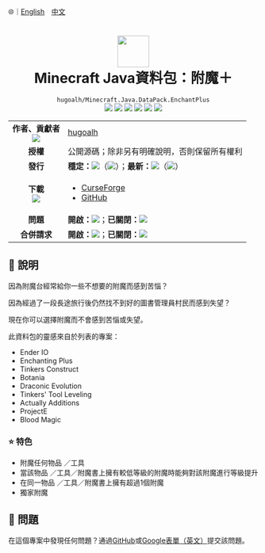 🌐｜[English](./README.md)　[中文](./README.zh-hant.md)

# <div align="center"><img src="https://i.imgur.com/4RWjQBi.png" height="64px" /><br />Minecraft Java資料包：附魔＋</div>

<div align="center">
  <code>hugoalh/Minecraft.Java.DataPack.EnchantPlus</code><br />
  <img src="https://img.shields.io/github/languages/count/hugoalh/Minecraft.Java.DataPack.EnchantPlus?style=flat-square&logo=github" />
  <img src="https://img.shields.io/github/languages/top/hugoalh/Minecraft.Java.DataPack.EnchantPlus?style=flat-square&logo=github" />
  <img src="https://img.shields.io/github/repo-size/hugoalh/Minecraft.Java.DataPack.EnchantPlus?style=flat-square&logo=github" />
  <img src="https://img.shields.io/github/watchers/hugoalh/Minecraft.Java.DataPack.EnchantPlus?style=flat-square&logo=github" />
  <img src="https://img.shields.io/github/stars/hugoalh/Minecraft.Java.DataPack.EnchantPlus?style=flat-square&logo=github" />
  <img src="https://img.shields.io/github/forks/hugoalh/Minecraft.Java.DataPack.EnchantPlus?style=flat-square&logo=github" />
</div>

<table>
  <tr>
    <td align="center">
      <b>作者、貢獻者</b><br />
      <img src="https://img.shields.io/github/contributors/hugoalh/Minecraft.Java.DataPack.EnchantPlus?color=000000&label=%20" />
    </td>
    <td><a href="https://github.com/hugoalh">hugoalh</a></td>
  </tr>
  <tr>
    <td align="center"><b>授權</b></td>
    <td>公開源碼；除非另有明確說明，否則保留所有權利</td>
  </tr>
  <tr>
    <td align="center"><b>發行</b></td>
    <td>
      <b>穩定：</b><img src="https://img.shields.io/github/release/hugoalh/Minecraft.Java.DataPack.EnchantPlus?style=flat-square&color=000000&label=%20" />（<img src="https://img.shields.io/github/release-date/hugoalh/Minecraft.Java.DataPack.EnchantPlus?style=flat-square&color=000000&label=%20" />）；<b>最新：</b><img src="https://img.shields.io/github/release/hugoalh/Minecraft.Java.DataPack.EnchantPlus?include_prereleases&style=flat-square&color=000000&label=%20" />（<img src="https://img.shields.io/github/release-date-pre/hugoalh/Minecraft.Java.DataPack.EnchantPlus?style=flat-square&color=000000&label=%20" />）
    </td>
  </tr>
  <tr>
    <td align="center">
      <b>下載</b><br />
      <img src="https://img.shields.io/github/downloads/hugoalh/Minecraft.Java.DataPack.EnchantPlus/total?style=flat-square&color=000000&label=%20" />
    </td>
    <td><ul>
      <li><a href="https://www.curseforge.com/minecraft/customization/enchantplus">CurseForge</a></li>
      <li><a href="https://github.com/hugoalh/Minecraft.Java.DataPack.EnchantPlus/releases">GitHub</a></li>
    </ul></td>
  </tr>
  <tr>
    <td align="center"><b>問題</b></td>
    <td>
      <b>開啟：</b><img src="https://img.shields.io/github/issues-raw/hugoalh/Minecraft.Java.DataPack.EnchantPlus?color=000000&label=%20" />；<b>已關閉：</b><img src="https://img.shields.io/github/issues-closed-raw/hugoalh/Minecraft.Java.DataPack.EnchantPlus?color=000000&label=%20" />
    </td>
  </tr>
  <tr>
    <td align="center"><b>合併請求</b></td>
    <td>
      <b>開啟：</b><img src="https://img.shields.io/github/issues-pr-raw/hugoalh/Minecraft.Java.DataPack.EnchantPlus?color=000000&label=%20" />；<b>已關閉：</b><img src="https://img.shields.io/github/issues-pr-closed-raw/hugoalh/Minecraft.Java.DataPack.EnchantPlus?color=000000&label=%20" />
    </td>
  </tr>
</table>

## 📜 說明

因為附魔台經常給你一些不想要的附魔而感到苦惱？

因為經過了一段長途旅行後仍然找不到好的圖書管理員村民而感到失望？

現在你可以選擇附魔而不會感到苦惱或失望。

此資料包的靈感來自於列表的專案：
- Ender IO
- Enchanting Plus
- Tinkers Construct
- Botania
- Draconic Evolution
- Tinkers' Tool Leveling
- Actually Additions
- ProjectE
- Blood Magic

### ⭐ 特色
- 附魔任何物品 ／工具
- 當該物品 ／工具／附魔書上擁有較低等級的附魔時能夠對該附魔進行等級提升
- 在同一物品 ／工具／附魔書上擁有超過1個附魔
- 獨家附魔

## 🐛 問題

在這個專案中發現任何問題？通過[GitHub](https://github.com/hugoalh/Minecraft.Java.DataPack.EnchantPlus/issues)或[Google表單（英文）](https://docs.google.com/forms/d/e/1FAIpQLSf7THj4zWMeT5vC4Hs3dx9nZLzUy0Tn7bS3unExHTw13g0ZuA/viewform?usp=sf_link)提交該問題。
